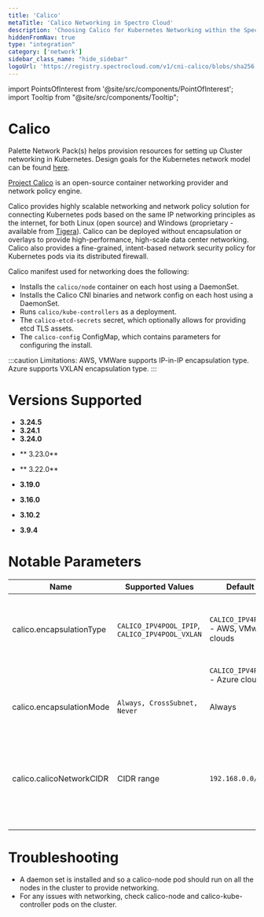 ```yaml
---
title: 'Calico'
metaTitle: 'Calico Networking in Spectro Cloud'
description: 'Choosing Calico for Kubernetes Networking within the Spectro Cloud console'
hiddenFromNav: true
type: "integration"
category: ['network']
sidebar_class_name: "hide_sidebar"
logoUrl: 'https://registry.spectrocloud.com/v1/cni-calico/blobs/sha256:9a08103ccd797857a81b6ce55fa4f84a48bcb2bddfc7a4ff27878819c87e1e30?type=image/png'
---
```





import PointsOfInterest from '@site/src/components/PointOfInterest';
import Tooltip from "@site/src/components/Tooltip";


# Calico

Palette Network Pack(s) helps provision resources for setting up Cluster networking in Kubernetes. Design goals for the Kubernetes network model can be found [here](https://kubernetes.io/docs/concepts/cluster-administration/networking/#the-kubernetes-network-model).

[Project Calico](http://docs.projectcalico.org/) is an open-source container networking provider and network policy engine.

Calico provides highly scalable networking and network policy solution for connecting Kubernetes pods based on the same IP networking principles as the internet, for both Linux (open source) and Windows (proprietary - available from [Tigera](https://www.tigera.io/essentials/)). Calico can be deployed without encapsulation or overlays to provide high-performance, high-scale data center networking. Calico also provides a fine-grained, intent-based network security policy for Kubernetes pods via its distributed firewall.

Calico manifest used for networking does the following:

* Installs the `calico/node` container on each host using a DaemonSet.
* Installs the Calico CNI binaries and network config on each host using a DaemonSet.
* Runs `calico/kube-controllers` as a deployment.
* The `calico-etcd-secrets` secret, which optionally allows for providing etcd TLS assets.
* The `calico-config` ConfigMap, which contains parameters for configuring the install.

:::caution
Limitations:
AWS, VMWare supports IP-in-IP encapsulation type.
Azure supports VXLAN encapsulation type.
:::

# Versions Supported

<Tabs>

<TabItem value="3.24.x" label="3.24.x">

* **3.24.5**
* **3.24.1**
* **3.24.0**

</TabItem>

<TabItem value="3.23.x" label="3.23.x">

* ** 3.23.0**

</TabItem>
<TabItem value="3.22.x" label="3.22.x">

* ** 3.22.0**

</TabItem>

<TabItem value="3.19.x" label="3.19.x">

* **3.19.0**

</TabItem>

<TabItem value="3.16.x" label="3.16.x">

* **3.16.0**

</TabItem>

<TabItem value="3.10.x" label="3.10.x">

* **3.10.2**

</TabItem>

<TabItem value="3.9.x" label="3.9.x">

* **3.9.4**

</TabItem>

</Tabs>

# Notable Parameters

| Name | Supported Values | Default value | Description |
| --- | --- | --- | --- |
| calico.encapsulationType | `CALICO_IPV4POOL_IPIP`, `CALICO_IPV4POOL_VXLAN` | `CALICO_IPV4POOL_IPIP` - AWS, VMware clouds | The encapsulation type to be used for networking (depends on the cloud) |
| | | `CALICO_IPV4POOL_VXLAN` - Azure cloud | |
| calico.encapsulationMode | `Always, CrossSubnet, Never` | Always | The mode to use the IPv4 POOL created at start up |
| calico.calicoNetworkCIDR | CIDR range | `192.168.0.0/16` | CIDR range to be assigned for Pods. This range should match the `podCIDR` range specified in the Kubernetes layer |

# Troubleshooting

* A daemon set is installed and so a calico-node pod should run on all the nodes in the cluster to provide networking.
* For any issues with networking, check calico-node and calico-kube-controller pods on the cluster.
